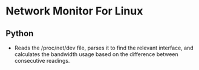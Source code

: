 # Network Monitor For Linux

## Python
- Reads the /proc/net/dev file, parses it to find the relevant interface, and calculates the bandwidth usage based on the difference between consecutive readings.
